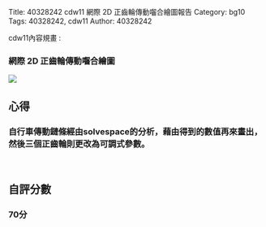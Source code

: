 Title: 40328242 cdw11 網際 2D 正齒輪傳動囓合繪圖報告
Category: bg10
Tags: 40328242, cdw11
Author: 40328242

cdw11內容規畫 :  
<!-- PELICAN_END_SUMMARY -->
<h3>網際 2D 正齒輪傳動囓合繪圖</h3>
<img src="http://i.imgur.com/KujXANh.png">
<br/>
<h2>心得</h2>
<h3>自行車傳動鏈條經由solvespace的分析，藉由得到的數值再來畫出，然後三個正齒輪則更改為可調式參數。</h3>
<br/>
<h2>自評分數</h2>
<h3>70分</h3>
